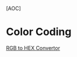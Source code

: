 [AOC]

# Color Coding

[RGB to HEX Convertor](https://www.rapidtables.com/convert/color/rgb-to-hex.html)
